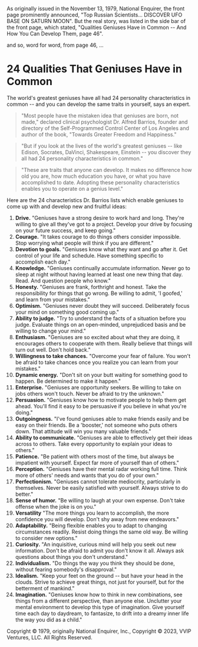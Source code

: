 As originally issued in the November 13, 1979, National Enquirer, the front page prominently announced, "Top Russian Scientists... DISCOVER UFO BASE ON SATURN MOON". But the real story, was listed in the side bar of the front page, which stated, "Qualities Geniuses Have in Common -- And How You Can Develop Them, page 46".

and so, word for word, from page 46, ...

# 24 Qualities That Geniuses Have in Common

The world's greatest geniuses have all had 24 personality characteristics in common -- and you can develop the same traits in yourself, says an expert.

> "Most people have the mistaken idea that geniuses are born, not made," declared clinical psychologist Dr. Alfred Barrios, founder and directory of the Self-Programmed Control Center of Los Angeles and author of the book, "Towards Greater Freedom and Happiness."

> "But if you look at the lives of the world's greatest geniuses -- like Edison, Socrates, DaVinci, Shakespeare, Einstein -- you discover they all had 24 personality characteristics in common."

> "These are traits that anyone can develop. It makes no difference how old you are, how much education you have, or what you have accomplished to date. Adopting these personality characteristics enables you to operate on a genius level."

Here are the 24 characteristics Dr. Barrios lists which enable geniuses to come up with and develop new and fruitful ideas:

1. **Drive.** "Geniuses have a strong desire to work hard and long. They're willing to give all they've got to a project. Develop your drive by focusing on your future success, and keep going."
2. **Courage.** "It takes courage to do things others consider impossible. Stop worrying what people will think if you are different."
3. **Devotion to goals.** "Geniuses know what they want and go after it. Get control of your life and schedule. Have something specific to accomplish each day."
4. **Knowledge.** "Geniuses continually accumulate information. Never go to sleep at night without having learned at least one new thing that day. Read. And question people who know."
5. **Honesty.** "Geniuses are frank, forthright and honest. Take the responsibility for things that go wrong. Be willing to admit, 'I goofed,' and learn from your mistakes."
6. **Optimism.** "Geniuses never doubt they will succeed. Deliberately focus your mind on something good coming up."
7. **Ability to judge.** "Try to understand the facts of a situation before you judge. Evaluate things on an open-minded, unprejudiced basis and be willing to change your mind."
8. **Enthusiasm.** "Geniuses are so excited about what they are doing, it encourages others to cooperate with them. Really believe that things will turn out well. Don't hold back."
9. **Willingness to take chances.** "Overcome your fear of failure. You won't be afraid to take chances once you realize you can learn from your mistakes."
10. **Dynamic energy.** "Don't sit on your butt waiting for something good to happen. Be determined to make it happen."
11. **Enterprise.** "Geniuses are opportunity seekers. Be willing to take on jobs others won't touch. Never be afraid to try the unknown."
12. **Persuasion.** "Geniuses know how to motivate people to help them get ahead. You'll find it easy to be persuasive if you believe in what you're doing."
13. **Outgoingness.** "I've found geniuses able to make friends easily and be easy on their friends. Be a 'booster,' not someone who puts others down. That attitude will win you many valuable friends."
14. **Ability to communicate.** "Geniuses are able to effectively get their ideas across to others. Take every opportunity to explain your ideas to others."
15. **Patience.** "Be patient with others most of the time, but always be impatient with yourself. Expect far more of yourself than of others."
16. **Perception.** "Geniuses have their mental radar working full time. Think more of others' needs and wants that you do of your own."
17. **Perfectionism.** "Geniuses cannot tolerate mediocrity, particularly in themselves. Never be easily satisfied with yourself. Always strive to do better."
18. **Sense of humor.** "Be willing to laugh at your own expense. Don't take offense when the joke is on you."
19. **Versatility** "The more things you learn to accomplish, the more confidence you will develop. Don't shy away from new endeavors."
20. **Adaptability.** "Being flexible enables you to adapt to changing circumstances readily. Resist doing things the same old way. Be willing to consider new options."
21. **Curiosity.** "An inquisitive, curious mind will help you seek out new information. Don't be afraid to admit you don't know it all. Always ask questions about things you don't understand."
22. **Individualism.** "Do things the way you think they should be done, without fearing somebody's disapproval."
23. **Idealism.** "Keep your feet on the ground -- but have your head in the clouds. Strive to achieve great things, not just for yourself, but for the betterment of mankind."
24. **Imagination.** "Geniuses know how to think in new combinations, see things from a different perspective, than anyone else. Unclutter your mental environment to develop this type of imagination. Give yourself time each day to daydream, to fantasize, to drift into a dreamy inner life the way you did as a child."

Copyright &copy; 1979, originally National Enquirer, Inc., Copyright &copy; 2023, VVIP Ventures, LLC. All Rights Reserved.
